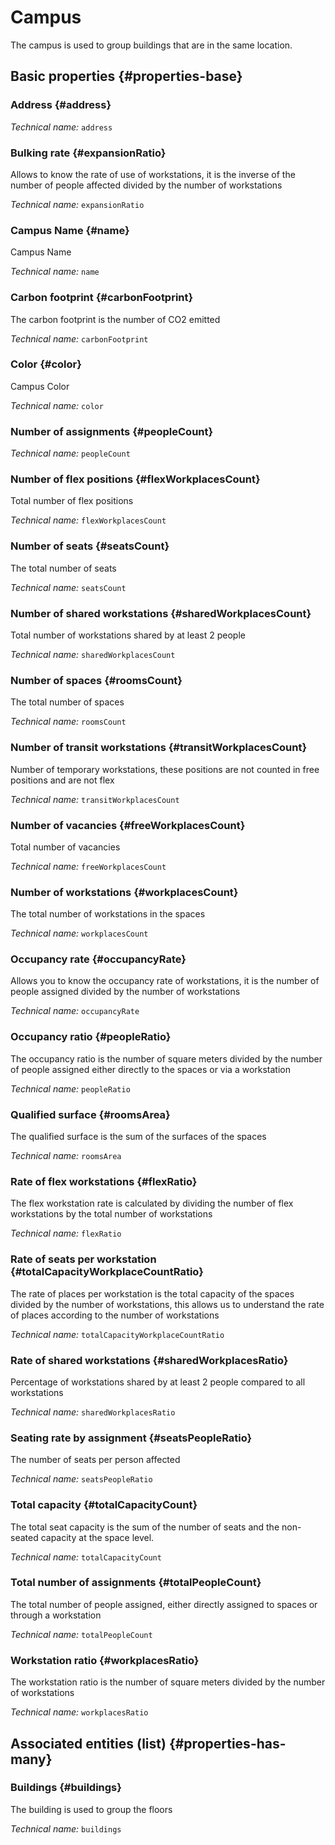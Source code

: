 # Campus
<!--- THIS FILE IS GENERATED PLEASE DO NOT EDIT IT DIRECTLY --->

The campus is used to group buildings that are in the same location.

## Basic properties {#properties-base}

### Address {#address}



*Technical name:* ```address```

### Bulking rate {#expansionRatio}

Allows to know the rate of use of workstations, it is the inverse of the number of people affected divided by the number of workstations

*Technical name:* ```expansionRatio```

### Campus Name {#name}

Campus Name

*Technical name:* ```name```

### Carbon footprint {#carbonFootprint}

The carbon footprint is the number of CO2 emitted

*Technical name:* ```carbonFootprint```

### Color {#color}

Campus Color

*Technical name:* ```color```

### Number of assignments {#peopleCount}



*Technical name:* ```peopleCount```

### Number of flex positions {#flexWorkplacesCount}

Total number of flex positions

*Technical name:* ```flexWorkplacesCount```

### Number of seats {#seatsCount}

The total number of seats

*Technical name:* ```seatsCount```

### Number of shared workstations {#sharedWorkplacesCount}

Total number of workstations shared by at least 2 people

*Technical name:* ```sharedWorkplacesCount```

### Number of spaces {#roomsCount}

The total number of spaces

*Technical name:* ```roomsCount```

### Number of transit workstations {#transitWorkplacesCount}

Number of temporary workstations, these positions are not counted in free positions and are not flex

*Technical name:* ```transitWorkplacesCount```

### Number of vacancies {#freeWorkplacesCount}

Total number of vacancies

*Technical name:* ```freeWorkplacesCount```

### Number of workstations {#workplacesCount}

The total number of workstations in the spaces

*Technical name:* ```workplacesCount```

### Occupancy rate {#occupancyRate}

Allows you to know the occupancy rate of workstations, it is the number of people assigned divided by the number of workstations

*Technical name:* ```occupancyRate```

### Occupancy ratio {#peopleRatio}

The occupancy ratio is the number of square meters divided by the number of people assigned either directly to the spaces or via a workstation

*Technical name:* ```peopleRatio```

### Qualified surface {#roomsArea}

The qualified surface is the sum of the surfaces of the spaces

*Technical name:* ```roomsArea```

### Rate of flex workstations {#flexRatio}

The flex workstation rate is calculated by dividing the number of flex workstations by the total number of workstations

*Technical name:* ```flexRatio```

### Rate of seats per workstation {#totalCapacityWorkplaceCountRatio}

The rate of places per workstation is the total capacity of the spaces divided by the number of workstations, this allows us to understand the rate of places according to the number of workstations

*Technical name:* ```totalCapacityWorkplaceCountRatio```

### Rate of shared workstations {#sharedWorkplacesRatio}

Percentage of workstations shared by at least 2 people compared to all workstations

*Technical name:* ```sharedWorkplacesRatio```

### Seating rate by assignment {#seatsPeopleRatio}

The number of seats per person affected

*Technical name:* ```seatsPeopleRatio```

### Total capacity {#totalCapacityCount}

The total seat capacity is the sum of the number of seats and the non-seated capacity at the space level.

*Technical name:* ```totalCapacityCount```

### Total number of assignments {#totalPeopleCount}

The total number of people assigned, either directly assigned to spaces or through a workstation

*Technical name:* ```totalPeopleCount```

### Workstation ratio {#workplacesRatio}

The workstation ratio is the number of square meters divided by the number of workstations

*Technical name:* ```workplacesRatio```




## Associated entities (list) {#properties-has-many}

### Buildings {#buildings}

The building is used to group the floors

*Technical name:* ```buildings```




